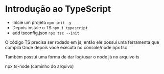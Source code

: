 # Introdução ao TypeScript

- Inicie um projeto
`npm init -y`
- Depois instale o TS
`npm i typescript`
- add tsconfig.json
`npx tsc --init`

O código TS precisa ser rodado em js, então ele possui uma ferramenta que compila
Onde depois você executa no console/node
 npx tsc

Também possui uma forma de dar log/usar o node já no arquivo ts 
<!-- ferramenta do ts -->
 npx ts-node (caminho do arquivo)
 
